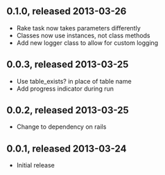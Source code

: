 ## 0.1.0, released 2013-03-26
* Rake task now takes parameters differently
* Classes now use instances, not class methods
* Add new logger class to allow for custom logging

## 0.0.3, released 2013-03-25
* Use table_exists? in place of table name
* Add progress indicator during run

## 0.0.2, released 2013-03-25
* Change to dependency on rails

## 0.0.1, released 2013-03-24
* Initial release
